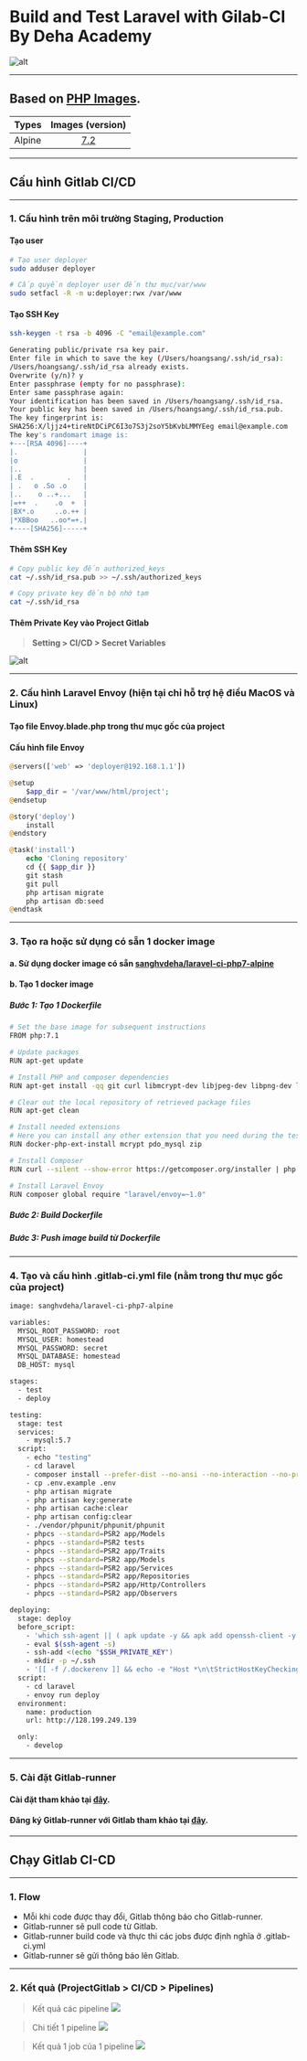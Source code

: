# Build and Test Laravel with Gilab-CI By Deha Academy

![alt](images/docker-gitlab.png)

---
## Based on [PHP Images](https://hub.docker.com/_/php).

| Types         | Images (version)| 
| ------------- |:-------------:  | 
| Alpine        | [7.2](https://github.com/sanghvdeha/laravel-ci-php7-alpine/tree/master/php7.2)|

---
## Cấu hình Gitlab CI/CD
---
### 1. Cấu hình trên môi trường Staging, Production 

#### Tạo user 
```bash
# Tạo user deployer
sudo adduser deployer

# Cấp quyền deployer user đến thư mục/var/www
sudo setfacl -R -m u:deployer:rwx /var/www
```

#### Tạo SSH Key
```bash
ssh-keygen -t rsa -b 4096 -C "email@example.com"

Generating public/private rsa key pair.
Enter file in which to save the key (/Users/hoangsang/.ssh/id_rsa): 
/Users/hoangsang/.ssh/id_rsa already exists.
Overwrite (y/n)? y
Enter passphrase (empty for no passphrase): 
Enter same passphrase again: 
Your identification has been saved in /Users/hoangsang/.ssh/id_rsa.
Your public key has been saved in /Users/hoangsang/.ssh/id_rsa.pub.
The key fingerprint is:
SHA256:X/ljjz4+tireNtDCiPC6I3o7S3j2soY5bKvbLMMYEeg email@example.com
The key's randomart image is:
+---[RSA 4096]----+
|.                |
|o                |
|..               |
|.E  .        .   |
| .   o .So .o    |
|..    o ..+...   |
|=++  .    .o  +  |
|BX*.o     ..o.++ |
|*XBBoo   ..oo*=+.|
+----[SHA256]-----+
```

#### Thêm SSH Key
```bash
# Copy public key đến authorized_keys
cat ~/.ssh/id_rsa.pub >> ~/.ssh/authorized_keys

# Copy private key đến bộ nhớ tạm
cat ~/.ssh/id_rsa
```

#### Thêm Private Key vào Project Gitlab
>**Setting > CI/CD > Secret Variables**

![alt](images/variables-gitlab.png)

---
### 2. Cấu hình Laravel Envoy (hiện tại chỉ hỗ trợ hệ điều MacOS và Linux)

#### Tạo file Envoy.blade.php trong thư mục gốc của project

#### Cấu hình file Envoy
```php
@servers(['web' => 'deployer@192.168.1.1'])

@setup
    $app_dir = '/var/www/html/project';
@endsetup

@story('deploy')
    install
@endstory

@task('install')
    echo 'Cloning repository'
    cd {{ $app_dir }}
    git stash
    git pull
    php artisan migrate
    php artisan db:seed
@endtask
```
---
### 3. Tạo ra hoặc sử dụng có sẵn 1 docker image

#### a. Sử dụng docker image có sẵn [sanghvdeha/laravel-ci-php7-alpine](https://hub.docker.com/repository/docker/sanghvdeha/laravel-ci-php7-alpine)

#### b. Tạo 1 docker image

##### Bước 1: Tạo 1 Dockerfile
```bash
# Set the base image for subsequent instructions
FROM php:7.1

# Update packages
RUN apt-get update

# Install PHP and composer dependencies
RUN apt-get install -qq git curl libmcrypt-dev libjpeg-dev libpng-dev libfreetype6-dev libbz2-dev

# Clear out the local repository of retrieved package files
RUN apt-get clean

# Install needed extensions
# Here you can install any other extension that you need during the test and deployment process
RUN docker-php-ext-install mcrypt pdo_mysql zip

# Install Composer
RUN curl --silent --show-error https://getcomposer.org/installer | php -- --install-dir=/usr/local/bin --filename=composer

# Install Laravel Envoy
RUN composer global require "laravel/envoy=~1.0"
```

##### Bước 2: Build Dockerfile

##### Bước 3: Push image build từ Dockerfile

---
### 4. Tạo và cấu hình .gitlab-ci.yml file (nằm trong thư mục gốc của project)

```bash
image: sanghvdeha/laravel-ci-php7-alpine

variables:
  MYSQL_ROOT_PASSWORD: root
  MYSQL_USER: homestead
  MYSQL_PASSWORD: secret
  MYSQL_DATABASE: homestead
  DB_HOST: mysql

stages:
  - test
  - deploy

testing:
  stage: test
  services:
    - mysql:5.7
  script:
    - echo "testing"
    - cd laravel
    - composer install --prefer-dist --no-ansi --no-interaction --no-progress --no-scripts
    - cp .env.example .env
    - php artisan migrate
    - php artisan key:generate
    - php artisan cache:clear
    - php artisan config:clear
    - ./vendor/phpunit/phpunit/phpunit
    - phpcs --standard=PSR2 app/Models
    - phpcs --standard=PSR2 tests
    - phpcs --standard=PSR2 app/Traits
    - phpcs --standard=PSR2 app/Models
    - phpcs --standard=PSR2 app/Services
    - phpcs --standard=PSR2 app/Repositories
    - phpcs --standard=PSR2 app/Http/Controllers
    - phpcs --standard=PSR2 app/Observers

deploying:
  stage: deploy
  before_script:
    - 'which ssh-agent || ( apk update -y && apk add openssh-client -y )'
    - eval $(ssh-agent -s)
    - ssh-add <(echo "$SSH_PRIVATE_KEY")
    - mkdir -p ~/.ssh
    - '[[ -f /.dockerenv ]] && echo -e "Host *\n\tStrictHostKeyChecking no\n\n" > ~/.ssh/config'
  script:
    - cd laravel
    - envoy run deploy
  environment:
    name: production
    url: http://128.199.249.139

  only:
    - develop
```

---
### 5. Cài đặt Gitlab-runner

#### Cài đặt tham khảo tại [đây](https://docs.gitlab.com/runner/install/).

#### Đăng ký Gitlab-runner với Gitlab tham khảo tại [đây](https://docs.gitlab.com/runner/register/).

---
## Chạy Gitlab CI-CD

---
### 1. Flow
* Mỗi khi code được thay đổi, Gitlab thông báo cho Gitlab-runner.
* Gitlab-runner sẽ pull code từ Gitlab.
* Gitlab-runner build code và thực thi các jobs được định nghĩa ở .gitlab-ci.yml
* Gitlab-runner sẽ gửi thông báo lên Gitlab.

---
### 2. Kết quả (ProjectGitlab > CI/CD > Pipelines)

> Kết quả các pipeline
![](images/pipelines.png)

> Chi tiết 1 pipeline
![](images/a-pipeline-result.png)

> Kết quả 1 job của 1 pipeline
![](images/job-result.png)




    
